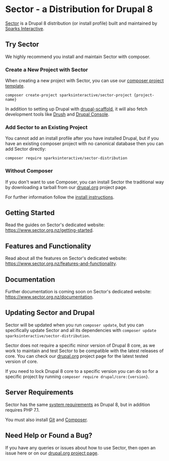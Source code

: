 # Sector - a Distribution for Drupal 8

[Sector](https://www.sector.org.nz/) is a Drupal 8 distribution (or install profile) built and maintained by [Sparks Interactive](https://www.sparksinteractive.co.nz).

## Try Sector

We highly recommend you install and maintain Sector with composer.

### Create a New Project with Sector

When creating a new project with Sector, you can use our [composer project template](https://github.com/sparksi/sector-project).

    composer create-project sparksinteractive/sector-project {project-name}

In addition to setting up Drupal with [drupal-scaffold](https://github.com/drupal-composer/drupal-scaffold), it will also fetch development tools like [Drush](https://github.com/drush-ops/drush) and [Drupal Console](https://github.com/hechoendrupal/drupal-console).

### Add Sector to an Existing Project

You cannot add an install profile after you have installed Drupal, but if you have an existing composer project with no canonical database then you can add Sector directly:

    composer require sparksinteractive/sector-distribution

### Without Composer

If you don't want to use Composer, you can install Sector the traditional way by downloading a tarball from our [drupal.org](https://www.drupal.org/project/sector) project page.

For further information follow the [install instructions](https://www.drupal.org/docs/8/install).

## Getting Started

Read the guides on Sector's dedicated website: https://www.sector.org.nz/getting-started.

## Features and Functionality

Read about all the features on Sector's dedicated website: https://www.sector.org.nz/features-and-functionality.

## Documentation

Further documentation is coming soon on Sector's dedicated website: https://www.sector.org.nz/documentation.

## Updating Sector and Drupal

Sector will be updated when you run `composer update`, but you can specifically update Sector and all its dependencies with `composer update sparksinteractive/sector-distribution`.

Sector does not require a specific minor version of Drupal 8 core, as we work to maintain and test Sector to be compatible with the latest releases of core.
You can check our [drupal.org](https://www.drupal.org/project/sector) project page for the latest tested version of core.

If you need to lock Drupal 8 core to a specific version you can do so for a specific project by running `composer require drupal/core:{version}`.

## Server Requirements

Sector has the same [system requirements](https://www.drupal.org/docs/8/system-requirements) as Drupal 8, but in addition requires PHP 7.1.

You must also install [Git](https://git-scm.com/) and [Composer](https://getcomposer.org/).

## Need Help or Found a Bug?

If you have any queries or issues about how to use Sector, then open an issue here or on our [drupal.org project page](https://www.drupal.org/project/sector).
